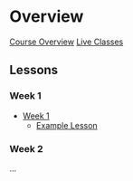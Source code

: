 # Overview

[Course Overview](course-overview.md)
[Live Classes](live-classes.md)

## Lessons

### Week 1

- [Week 1](lessons/week-1.md)
    - [Example Lesson](lessons/week-1/example.md)

### Week 2

...
